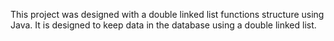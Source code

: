 This project was designed with a double linked list functions structure using Java. It is designed to keep data in the database using a double linked list.

